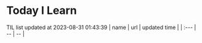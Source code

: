 # Today I Learn 
TIL list updated at 2023-08-31 01:43:39
| name | url | updated time |
| :--- | -- | -- |
